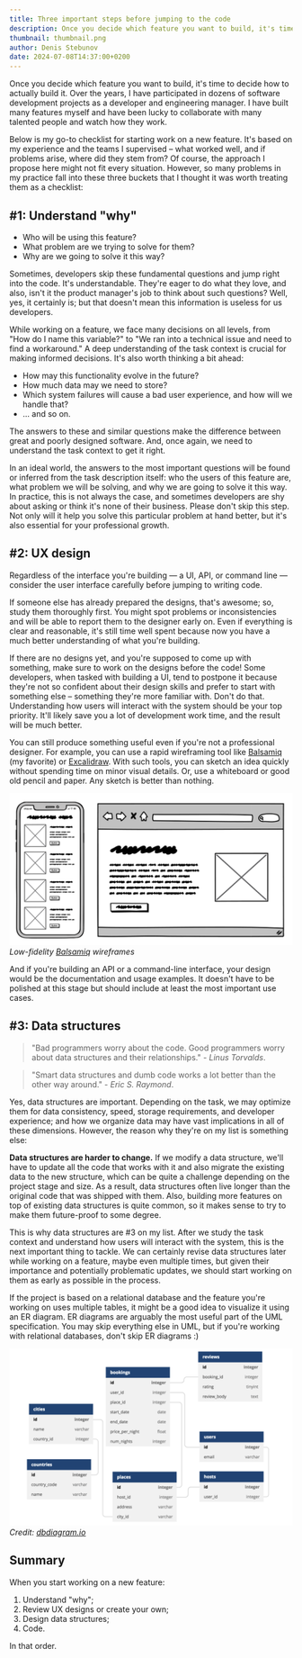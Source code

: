```yaml
---
title: Three important steps before jumping to the code
description: Once you decide which feature you want to build, it's time to decide how to actually build it.
thumbnail: thumbnail.png
author: Denis Stebunov
date: 2024-07-08T14:37:00+0200
---
```


Once you decide which feature you want to build, it's time to decide how to
actually build it. Over the years, I have participated in dozens of software
development projects as a developer and engineering manager. I have built many
features myself and have been lucky to collaborate with many talented people
and watch how they work.

Below is my go-to checklist for starting work on a new feature. It's based on my
experience and the teams I supervised – what worked well, and if problems arise,
where did they stem from? Of course, the approach I propose here might not fit
every situation. However, so many problems in my practice fall into these three
buckets that I thought it was worth treating them as a checklist:

## #1: Understand "why"

- Who will be using this feature?
- What problem are we trying to solve for them?
- Why are we going to solve it this way?

Sometimes, developers skip these fundamental questions and jump right into the
code. It's understandable. They're eager to do what they love, and also, isn't
it the product manager's job to think about such questions? Well, yes, it
certainly is; but that doesn't mean this information is useless for us
developers.

While working on a feature, we face many decisions on all levels, from "How do
I name this variable?" to "We ran into a technical issue and need to find a
workaround." A deep understanding of the task context is crucial for making
informed decisions. It's also worth thinking a bit ahead:

- How may this functionality evolve in the future?
- How much data may we need to store?
- Which system failures will cause a bad user experience, and how will we
  handle that?
- ... and so on.

The answers to these and similar questions make the difference between great
and poorly designed software. And, once again, we need to understand the task
context to get it right.

In an ideal world, the answers to the most important questions will be found or
inferred from the task description itself: who the users of this feature are,
what problem we will be solving, and why we are going to solve it this way.
In practice, this is not always the case, and sometimes developers are shy
about asking or think it's none of their business. Please don't skip this step.
Not only will it help you solve this particular problem at hand better, but
it's also essential for your professional growth.

## #2: UX design

Regardless of the interface you're building — a UI, API, or command line —
consider the user interface carefully before jumping to writing code.

If someone else has already prepared the designs, that's awesome; so, study
them thoroughly first. You might spot problems or inconsistencies and will be
able to report them to the designer early on. Even if everything is clear and
reasonable, it's still time well spent because now you have a much better
understanding of what you're building.

If there are no designs yet, and you're supposed to come up with something,
make sure to work on the designs before the code! Some developers, when
tasked with building a UI, tend to postpone it because they're not so
confident about their design skills and prefer to start with something else –
something they're more familiar with. Don't do that. Understanding how users
will interact with the system should be your top priority. It'll likely save
you a lot of development work time, and the result will be much better.

You can still produce something useful even if you're not a professional
designer. For example, you can use a rapid wireframing tool like
[Balsamiq](https://balsamiq.com) (my favorite) or
[Excalidraw](https://excalidraw.com). With such tools, you can sketch an idea
quickly without spending time on minor visual details. Or, use a whiteboard or
good old pencil and paper. Any sketch is better than nothing.

![Low-fidelity Balsamiq wireframes](balsamiq.png)
*Low-fidelity [Balsamiq](https://balsamiq.com) wireframes*

And if you're building an API or a command-line interface, your design would be
the documentation and usage examples. It doesn't have to be polished at this
stage but should include at least the most important use cases.

## #3: Data structures

> "Bad programmers worry about the code. Good programmers worry about data
> structures and their relationships." - *Linus Torvalds*.

> "Smart data structures and dumb code works a lot better than the other way
> around." - *Eric S. Raymond*.

Yes, data structures are important. Depending on the task, we may optimize them
for data consistency, speed, storage requirements, and developer experience;
and how we organize data may have vast implications in all of these dimensions.
However, the reason why they're on my list is something else:

**Data structures are harder to change.** If we modify a data structure, we'll
have to update all the code that works with it and also migrate the existing
data to the new structure, which can be quite a challenge depending on the
project stage and size. As a result, data structures often live longer than the
original code that was shipped with them. Also, building more features on top
of existing data structures is quite common, so it makes sense to try to make
them future-proof to some degree.

This is why data structures are #3 on my list. After we study the task context
and understand how users will interact with the system, this is the next
important thing to tackle. We can certainly revise data structures later while
working on a feature, maybe even multiple times, but given their importance and
potentially problematic updates, we should start working on them as early as
possible in the process.

If the project is based on a relational database and the feature you're working
on uses multiple tables, it might be a good idea to visualize it using an ER
diagram. ER diagrams are arguably the most useful part of the UML
specification. You may skip everything else in UML, but if you're working with
relational databases, don't skip ER diagrams :)

![ER diagram example](dbdiagram.png)
*Credit: [dbdiagram.io](https://dbdiagram.io)*

## Summary

When you start working on a new feature:

1. Understand "why";
2. Review UX designs or create your own;
3. Design data structures;
4. Code.

In that order.
